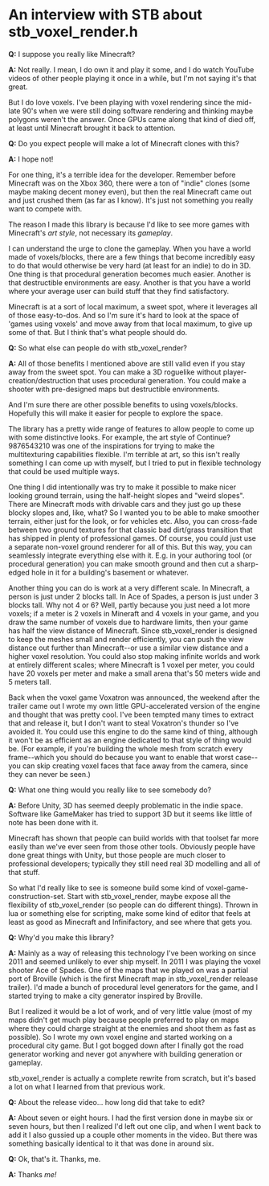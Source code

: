 # An interview with STB about stb_voxel_render.h

**Q:**
I suppose you really like Minecraft?

**A:**
Not really. I mean, I do own it and play it some, and
I do watch YouTube videos of other people playing it
once in a while, but I'm not saying it's that great.

But I do love voxels. I've been playing with voxel rendering
since the mid-late 90's when we were still doing software
rendering and thinking maybe polygons weren't the answer.
Once GPUs came along that kind of died off, at least until
Minecraft brought it back to attention.

**Q:**
Do you expect people will make a lot of Minecraft clones
with this?

**A:**
I hope not!

For one thing, it's a terrible idea for the
developer. Remember before Minecraft was on the Xbox 360,
there were a ton of "indie" clones (some maybe making
decent money even), but then the real Minecraft came out
and just crushed them (as far as I know). It's just not
something you really want to compete with.

The reason I made this library is because I'd like
to see more games with Minecraft's *art style*, not
necessary its *gameplay*.

I can understand the urge to clone the gameplay. When
you have a world made of voxels/blocks, there are a
few things that become incredibly easy to do that would
otherwise be very hard (at least for an indie) to do in 3D.
One thing is that procedural generation becomes much easier.
Another is that destructible environments are easy. Another
is that you have a world where your average user can build
stuff that they find satisfactory.

Minecraft is at a sort of local maximum, a sweet spot, where
it leverages all of those easy-to-dos. And so I'm sure it's
hard to look at the space of 'games using voxels' and move
away from that local maximum, to give up some of that.
But I think that's what people should do.

**Q:**
So what else can people do with stb_voxel_render?

**A:**
All of those benefits I mentioned above are still valid even
if you stay away from the sweet spot. You can make a 3D roguelike
without player-creation/destruction that uses procedural generation.
You could make a shooter with pre-designed maps but destructible
environments.

And I'm sure there are other possible benefits to using voxels/blocks.
Hopefully this will make it easier for people to explore the space.

The library has a pretty wide range of features to allow
people to come up with some distinctive looks. For example,
the art style of Continue?9876543210 was one of the inspirations
for trying to make the multitexturing capabilities flexible.
I'm terrible at art, so this isn't really something I can
come up with myself, but I tried to put in flexible
technology that could be used multiple ways.

One thing I did intentionally was try to make it possible to
make nicer looking ground terrain, using the half-height
slopes and "weird slopes". There are Minecraft mods with
drivable cars and they just go up these blocky slopes and,
like, what? So I wanted you to be able to make smoother
terrain, either just for the look, or for vehicles etc.
Also, you can cross-fade between two ground textures for
that classic bad dirt/grass transition that has shipped
in plenty of professional games. Of course, you could
just use a separate non-voxel ground renderer for all of
this. But this way, you can seamlessly integrate everything
else with it. E.g. in your authoring tool (or procedural
generation) you can make smooth ground and then cut a
sharp-edged hole in it for a building's basement or whatever.

Another thing you can do is work at a very different scale.
In Minecraft, a person is just under 2 blocks tall. In
Ace of Spades, a person is just under 3 blocks tall. Why
not 4 or 6? Well, partly because you just need a lot more
voxels; if a meter is 2 voxels in Mineraft and 4 voxels in
your game, and you draw the same number of voxels due to
hardware limits, then your game has half the view distance
of Minecraft. Since stb_voxel_render is designed to keep
the meshes small and render efficiently, you can push the
view distance out further than Minecraft--or use a similar
view distance and a higher voxel resolution. You could also
stop making infinite worlds and work at entirely different
scales; where Minecraft is 1 voxel per meter, you could
have 20 voxels per meter and make a small arena that's
50 meters wide and 5 meters tall.

Back when the voxel game Voxatron was announced, the weekend
after the trailer came out I wrote my own little GPU-accelerated
version of the engine and thought that was pretty cool. I've
been tempted many times to extract that and release it, but
I don't want to steal Voxatron's thunder so I've avoided
it. You could use this engine to do the same kind of thing,
although it won't be as efficient as an engine dedicated to
that style of thing would be. (For example, if you're building
the whole mesh from scratch every frame--which you should do
because you want to enable that worst case--you can skip
creating voxel faces that face away from the camera, since
they can never be seen.)

**Q:**
What one thing would you really like to see somebody do?

**A:**
Before Unity, 3D has seemed deeply problematic in the indie
space. Software like GameMaker has tried to support 3D but
it seems like little of note has been done with it.

Minecraft has shown that people can build worlds with that
toolset far more easily than we've ever seen from those
other tools. Obviously people have done great things with
Unity, but those people are much closer to professional
developers; typically they still need real 3D modelling
and all of that stuff.

So what I'd really like to see is someone build some kind
of voxel-game-construction-set. Start with stb_voxel_render,
maybe expose all the flexibility of stb_voxel_render (so
people can do different things). Thrown in lua or something
else for scripting, make some kind of editor that feels
at least as good as Minecraft and Infinifactory, and see
where that gets you.

**Q:**
Why'd you make this library?

**A:**
Mainly as a way of releasing this technology I've been working
on since 2011 and seemed unlikely to ever ship myself. In 2011
I was playing the voxel shooter Ace of Spades. One of the maps
that we played on was a partial port of Broville (which is the
first Minecraft map in stb_voxel_render release trailer). I'd
made a bunch of procedural level generators for the game, and
I started trying to make a city generator inspired by Broville.

But I realized it would be a lot of work, and of very little
value (most of my maps didn't get much play because people
preferred to play on maps where they could charge straight
at the enemies and shoot them as fast as possible). So I
wrote my own voxel engine and started working on a procedural
city game. But I got bogged down after I finally got the road
generator working and never got anywhere with building
generation or gameplay.

stb_voxel_render is actually a complete rewrite from scratch,
but it's based a lot on what I learned from that previous work.

**Q:**
About the release video... how long did that take to edit?

**A:**
About seven or eight hours. I had the first version done in
maybe six or seven hours, but then I realized I'd left out
one clip, and when I went back to add it I also gussied up
a couple other moments in the video. But there was something
basically identical to it that was done in around six.

**Q:** 
Ok, that's it. Thanks, me.

**A:**
Thanks *me!*
